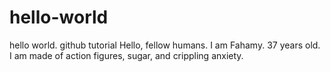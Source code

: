 # hello-world
hello world. github tutorial
Hello, fellow humans.
I am Fahamy. 37 years old.
I am made of action figures, sugar, and crippling anxiety.
